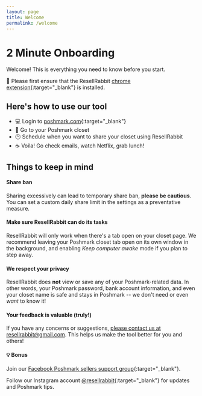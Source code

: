 ```yaml
---
layout: page
title: Welcome
permalink: /welcome
---
```



# 2 Minute Onboarding
Welcome! This is everything you need to know before you start.

🐰  Please first ensure that the ResellRabbit [chrome extension](https://chrome.google.com/webstore/detail/poshmark-resellrabbit/cabihlkfnpoabedklembenkejcajkphe){:target="_blank"} is installed.

## Here's how to use our tool

- 💻 Login to [poshmark.com](https://poshmark.com/){:target="_blank"} 
- 👚 Go to your Poshmark closet
- 🕒 Schedule when you want to share your closet using ResellRabbit
- ☕ Voila! Go check emails, watch Netflix, grab lunch! 

## Things to keep in mind

#### Share ban
Sharing excessively can lead to temporary share ban, **please be cautious**. You can set a custom daily share limit in the settings as a preventative measure. 

#### Make sure ResellRabbit can do its tasks
ResellRabbit will only work when there's a tab open on your closet page. We recommend leaving your Poshmark closet tab open on its own window in the background, and enabling _Keep computer awake_ mode if you plan to step away.

#### We respect your privacy
ResellRabbit does **not** view or save any of your Poshmark-related data. In other words, your Poshmark password, bank account information, and even your closet name is safe and stays in Poshmark -- we don't need or even _want_ to know it!

#### Your feedback is valuable (truly!)
If you have any concerns or suggestions, [please contact us at resellrabbit@gmail.com](mailto:resellrabbit@gmail.com?subject=[Feedback]). This helps us make the tool better for you and others!

#### 💡 Bonus
Join our [Facebook Poshmark sellers support group](https://www.facebook.com/groups/801029790774238/){:target="_blank"}.

Follow our Instagram account [@resellrabbit](https://www.instagram.com/resellrabbit/){:target="_blank"} for updates and Poshmark tips.






  

